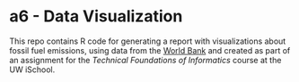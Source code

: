 # a6 - Data Visualization


This repo contains R code for generating a report with visualizations about fossil fuel emissions, using data from the [World Bank](http://databank.worldbank.org/data/home.aspx) and
created as part of an assignment for the _Technical Foundations of Informatics_ course at the UW iSchool.
